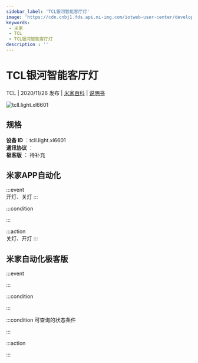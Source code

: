 ```yaml
---
sidebar_label: 'TCL银河智能客厅灯'
image: 'https://cdn.cnbj1.fds.api.mi-img.com/iotweb-user-center/developer_1679071742765fAdp1yC6.png?GalaxyAccessKeyId=AKVGLQWBOVIRQ3XLEW&Expires=9223372036854775807&Signature=W8591/AXXuoNVuR5JS5/0jYSZA4='
keywords: 
 - 米家
 - TCL
 - TCL银河智能客厅灯
description : ''
---
```

# TCL银河智能客厅灯

TCL | 2020/11/26 发布 | [米家百科](https://home.mi.com/webapp/content/baike/product/index.html?model=tcll.light.xl6601) | [说明书](https://home.mi.com/views/introduction.html?model=tcll.light.xl6601&region=cn)

![tcll.light.xl6601](https://cdn.cnbj1.fds.api.mi-img.com/iotweb-user-center/developer_1679071742765fAdp1yC6.png?GalaxyAccessKeyId=AKVGLQWBOVIRQ3XLEW&Expires=9223372036854775807&Signature=W8591/AXXuoNVuR5JS5/0jYSZA4=)

## 规格  
> 
**设备 ID** ：tcll.light.xl6601  
**通讯协议** ：  
**极客版**  ： 待补充 


## 米家APP自动化  

:::event  
开灯、关灯
:::

:::condition  

:::

:::action   
关灯、开灯
:::

## 米家自动化极客版  

:::event  

:::

:::condition  

:::

:::condition 可查询的状态条件  

:::

:::action  

:::

        
